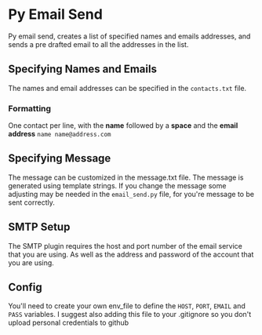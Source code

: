 # Py Email Send
Py email send, creates a list of specified names and emails addresses, 
and sends a pre drafted email to all the addresses in the list.

## Specifying Names and Emails
The names and email addresses can be specified in the `contacts.txt` file. 

### Formatting
One contact per line, with the **name** followed by a **space** and the **email address** 
`name name@address.com`

## Specifying Message
The message can be customized in the message.txt file. The message is generated using template strings. If you change the message some adjusting may be needed in the `email_send.py` file, for you're message to be sent correctly.

## SMTP Setup
The SMTP plugin requires the host and port number of the email service that you are using. As well as the address and password of the account that you are using.

## Config
You'll need to create your own env_file to define the `HOST`, `PORT`, `EMAIL` and `PASS` variables. I suggest also adding this file to your .gitignore so you don't upload personal credentials to github